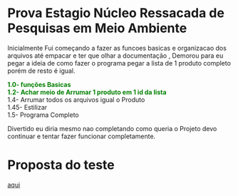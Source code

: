 # Prova Estagio Núcleo Ressacada de Pesquisas em Meio Ambiente

Inicialmente Fui começando a fazer as funcoes basicas e organizacao dos arquivos até empacar e ter que olhar a documentação , Demorou para eu pegar a ideia de como fazer o programa pegar a lista de 1 produto completo porém de resto é igual.<br>

**<span style="color: green">1.0- funções Basicas<br>
1.2- Achar meio de Arrumar 1 produto em 1 id da lista<br></span>**
1.4- Arrumar todos os arquivos igual o Produto<br>
1.45- Estilizar<br>
1.5- Programa Completo<br>

Divertido eu diria mesmo nao completando como queria o Projeto devo continuar e tentar fazer funcionar completamente.<br>

# Proposta do teste

<a href="https://github.com/RithonBR/ProvaEstagio/blob/master/arquivoSobreTeste/Test%20Position%202.pdf">aqui</a>